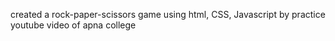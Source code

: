 created a rock-paper-scissors game using html, CSS, Javascript 
by practice youtube video of apna college 
